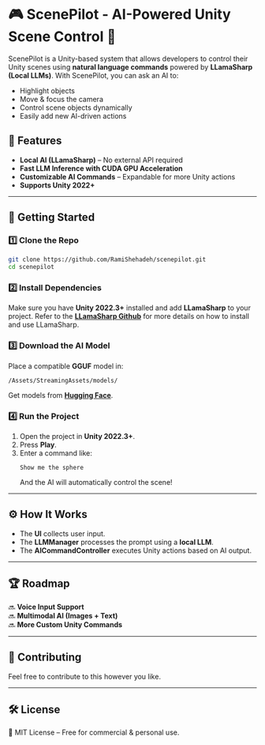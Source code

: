 # 🎮 ScenePilot - AI-Powered Unity Scene Control 🚀

ScenePilot is a Unity-based system that allows developers to control their Unity scenes using **natural language commands** powered by **LLamaSharp (Local LLMs)**. With ScenePilot, you can ask an AI to:
-  Highlight objects
-  Move & focus the camera
-  Control scene objects dynamically
-  Easily add new AI-driven actions

## 🌟 Features
 - **Local AI (LLamaSharp)** – No external API required  
 - **Fast LLM Inference with CUDA GPU Acceleration**  
 - **Customizable AI Commands** – Expandable for more Unity actions  
 - **Supports Unity 2022+**  

---

## 🚀 Getting Started

### 1️⃣ Clone the Repo
```sh
git clone https://github.com/RamiShehadeh/scenepilot.git
cd scenepilot
```

### 2️⃣ Install Dependencies
Make sure you have **Unity 2022.3+** installed and add **LLamaSharp** to your project.
Refer to the **[LLamaSharp Github](https://github.com/SciSharp/LLamaSharp)** for more details on how to install and use LLamaSharp.

### 3️⃣ Download the AI Model

Place a compatible **GGUF** model in:
```
/Assets/StreamingAssets/models/
```
Get models from **[Hugging Face](https://huggingface.co/TheBloke/Llama-2-7B-GGUF)**.

### 4️⃣ Run the Project
1. Open the project in **Unity 2022.3+**.
2. Press **Play**.
3. Enter a command like:
   ```
   Show me the sphere
   ```
   And the AI will automatically control the scene!

---

## ⚙️ How It Works

- The **UI** collects user input.
- The **LLMManager** processes the prompt using a **local LLM**.
- The **AICommandController** executes Unity actions based on AI output.

---


## 🏆 Roadmap

🔜 **Voice Input Support**   
🔜 **Multimodal AI (Images + Text)**   
🔜 **More Custom Unity Commands**   

---

## 🎉 Contributing
 Feel free to contribute to this however you like.

---

## 🛠️ License
📜 MIT License – Free for commercial & personal use.
